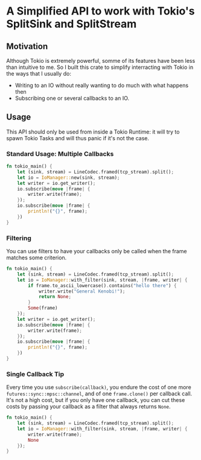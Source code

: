 # A Simplified API to work with Tokio's SplitSink and SplitStream

## Motivation
Although Tokio is extremely powerful, somme of its features have been less than intuitive to me.
So I built this crate to simplify interracting with Tokio in the ways that I usually do:
* Writing to an IO without really wanting to do much with what happens then
* Subscribing one or several callbacks to an IO.

## Usage
This API should only be used from inside a Tokio Runtime: it will try to spawn Tokio Tasks and will thus panic if it's not the case.

### Standard Usage: Multiple Callbacks
```rust
fn tokio_main() {
    let (sink, stream) = LineCodec.framed(tcp_stream).split();
    let io = IoManager::new(sink, stream);
    let writer = io.get_writer();
    io.subscribe(move |frame| {
        writer.write(frame);
    });
    io.subscribe(move |frame| {
        println!("{}", frame);
    })
}
```

### Filtering
You can use filters to have your callbacks only be called when the frame matches some criterion.
```rust
fn tokio_main() {
    let (sink, stream) = LineCodec.framed(tcp_stream).split();
    let io = IoManager::with_filter(sink, stream, |frame, writer| {
        if frame.to_ascii_lowercase().contains("hello there") {
            writer.write("General Kenobi!");
            return None;
        }
        Some(frame)
    });
    let writer = io.get_writer();
    io.subscribe(move |frame| {
        writer.write(frame);
    });
    io.subscribe(move |frame| {
        println!("{}", frame);
    })
}
```

### Single Callback Tip
Every time you use `subscribe(callback)`, you endure the cost of one more `futures::sync::mpsc::channel`,
and of one `frame.clone()` per callback call.
It's not a high cost, but if you only have one callback, you can cut these costs by passing your callback
as a filter that always returns `None`.
```rust
fn tokio_main() {
    let (sink, stream) = LineCodec.framed(tcp_stream).split();
    let io = IoManager::with_filter(sink, stream, |frame, writer| {
        writer.write(frame);
        None
    });
}
```